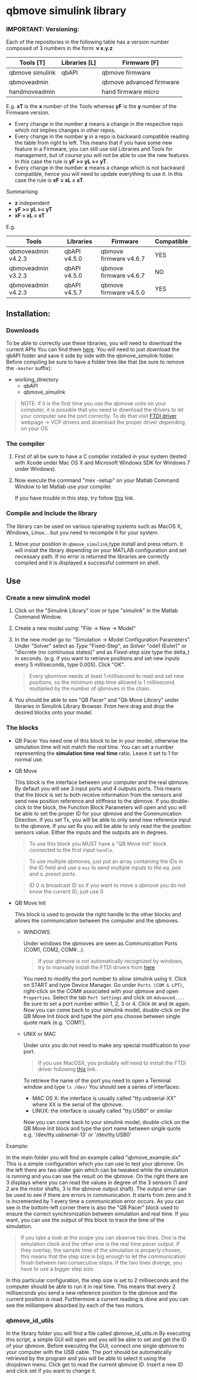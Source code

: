 # qbmove simulink library

### IMPORTANT: Versioning:
Each of the repositories in the following table has a version number
composed of 3 numbers in the form: **v x.y.z**

|  Tools  [T]    |  Libraries [L] |  Firmware [F]            |
|-----------------|---------------|--------------------------|
| qbmove simulink | qbAPI         | qbmove firmware          |
| qbmoveadmin     |               | qbmove advanced firmware |
| handmoveadmin   |               | hand firmware micro      |

E.g. **xT** is the **x** number of the Tools whereas **yF** is the **y** number of the Firmware version.

- Every change in the number **z** means a change in the respective repo which not implies changes in other repos.
- Every change in the number **y** in a repo is backward compatible reading the table from right to left. This means that
if you have some new feature in a Firmware, you can still use old Libraries and Tools for management, but of course
you will not be able to use the new features. In this case the rule is **yF >= yL >= yT**.
- Every change in the number **x** means a change which is not backward compatible, hence you will need to update
everything to use it. In this case the rule is **xF = xL = xT**.

Summarising
- **z** independent
- **yF >= yL >= yT**
- **xF = xL = xT**

E.g.

| Tools              | Libraries    | Firmware               | Compatible |
|--------------------|--------------|------------------------|------------|
| qbmoveadmin v4.2.3 | qbAPI v4.5.0 | qbmove firmware v4.6.7 | YES        |
| qbmoveadmin v3.2.3 | qbAPI v4.5.0 | qbmove firmware v4.6.7 | NO         |
| qbmoveadmin v4.2.3 | qbAPI v4.5.7 | qbmove firmware v4.5.0 | YES        |


## Installation:

### Downloads

To be able to correctly use these libraries, you will need to download the current APIs
You can find them [here](https://github.com/qbrobotics/qbAPI).
You will need to just download the qbAPI folder and save it side by side with the qbmove_simulink
folder. Before compiling be sure to have a folder tree like that (be sure to remove the `-master` suffix):

* working_directory
    * qbAPI
    * qbmove_simuilnk


> NOTE: if it is the first time you use the qbmove units on your computer, it is possible that
> you need to download the drivers to let your computer see the port correctly.
> To do that visit [FTDI driver](http://www.ftdichip.com/Drivers/VCP.htm) webpage -> VCP drivers
> and download the proper driver depending on your OS

### The compiler

1.  First of all be sure to have a C compiler installed in your system
    (tested with Xcode under Mac OS X and Microsoft Windows SDK for
    Windows 7 under Windows).
2.  Now execute the command "mex -setup" on your Matlab Command Window
    to let Matlab use your compiler.

    If you have trouble in this step, try follow
    [this](http://www.mathworks.it/it/help/matlab/matlab_external/what-you-need-to-build-mex-files.html)
    link.

### Compile and Include the library  

The library can be used on various operating systems such as MacOS X,
Windows, Linux... but you need to recompile it for your system.

1.  Move your position in `qbmove_simulink`,type install and press return. 
    It will install the library depending on your MATLAB configuration and 
    set necessary path.
    If no error is returned the libraries are correctly compiled and it is
    displayed a successful comment on shell.

## Use

### Create a new simulink model

1.  Click on the "Simulink Library" icon or type "simulink" in the Matlab
    Command Window.
2.  Create a new model using: "File -> New -> Model"
3.  In the new model go to: "Simulation -> Model Configuration Parameters".
    Under "Solver" select as *Type* "Fixed-Step", as *Solver* "ode1 (Euler)" or
    "discrete (no continuous states)" and as *Fixed-step size* type the
    delta_t in seconds. (e.g. if you want to retrieve positions and set new
    inputs every 5 milliseconds, type 0.005). Click "OK".

    > Every qbvmove needs at least 1 millisecond to read and set new
    > positions, so the minimum step time allowed is 1 millisecond multiplied
    > by the number of qbmoves in the chain.

4.  You should be able to see "QB Pacer" and "Qb Move Library" under
    libraries in Simulink Library Browser. From here drag and drop the
    desired blocks onto your model.

### The blocks

- QB Pacer
    You need one of this block to be in your model, otherwise the
    simulation time will not match the *real time*.
    You can set a number representing the **simulation time** **real time**
    ratio. Leave it set to 1 for normal use.

- QB Move

    This block is the interface between your computer and the real qbmove.
    By default you will see 3 input ports and 4 outputs ports. This means
    that the block is set to both receive information from the sensors
    and send new position reference and stiffness to the qbmove.
    If you double-click to the block, the Function Block Parameters will open
    and you will be able to set the proper ID for your qbmove and the
    Communication Direction. If you set Tx, you will be able to only send
    new reference input to the qbmove. If you set Rx you will be able to
    only read the the position sensors value.
    Either the inputs and the outputs are in degrees.

    > To use this block you MUST have a "QB Move Init" block connected
    > to the first input `handle`.

    > To use multiple qbmoves, just put an array containing the IDs in the ID
    > field and use a `mux` to send multiple inputs to the *eq. pos* and
    > *s. preset* ports.

    > ID 0 is broadcast ID so if you want to move a qbmove you do not know the
    > current ID, just use 0

- QB Move Init

    This block is used to provide the right handle to the other blocks
    and allows the communication between the computer and the qbmoves.

    + WINDOWS

        Under windows the qbmoves are seen as Communication Ports (COM1,
        COM2, COM#...).

        > If your qbmove is not automatically recognized by windows, try to
        > manually install the FTDI drivers from [here](http://www.ftdichip.com/Drivers/VCP.htm)

        You need to modify the port number to allow simulink using it.
        Click on START and type Device Manager.
        Go under `Ports (COM & LPT)`, right-click on the COM# associated
        with your qbmove and open `Properties`.
        Select the tab `Port Settings` and click on `Advanced...`.
        Be sure to set a port number within 1, 2, 3 or 4.
        Click `OK` and `OK` again.
        Now you can come back to your simulink model, double-click on the
        QB Move Init block and type the port you choose between single
        quote mark (e.g. 'COM1').

    + UNIX or MAC

        Under unix you do not need to make any special modification to
        your port.

        > If you use MacOSX, you probably will need to install the FTDI driver
        > following [this](http://www.ftdichip.com/Drivers/VCP.htm) link.

        To retrieve the name of the port you need to open a Terminal
        window and type `ls /dev/`
        You should see a series of interfaces:
        - MAC OS X: the interface is usually called "tty.usbserial-XX"
           where XX is the serial of the qbmove.
        - LINUX: the interface is usually called "tty.USB0" or similar

        Now you can come back to your simulink model, double-click on the
        QB Move Init block and type the port name between single quote
        e.g. '/dev/tty.usbserial-13' or '/dev/tty.USB0'


Example:

In the main folder you will find an example called "qbmove_example.slx"
This is a simple configuration which you can use to test your qbmove.
On the left there are two slider gain which can be tweaked while the
simulation is running and you can see the result on the qbmove.
On the right there are 3 displays where you can read the values in degree of
the 3 sensors (1 and 2 are the motor shafts, 3 is the qbmove output shaft).
The output error can be used to see if there are errors in communication.
It starts from zero and it is incremented by 1 every time a communication error
occurs.
As you can see in the bottom-left corner there is also the "QB Pacer" block
used to ensure the correct synchronization between simulation and real time.
If you want, you can use the output of this block to trace the time of the
simulation.

> If you take a look at the scope you can observe two lines. One is the
> simulation clock and the other one is the real time pacer output.
> If they overlap, the sample time of the simulation is properly chosen,
> this means that the step size is big enough to let the communication
> finish between two consecutive steps. If the two lines diverge, you have
> to use a bigger step size.

In this particular configuration, the step size is set to 2 milliseconds
and the computer should be able to run it in real time. This means that
every 2 milliseconds you send a new reference position to the qbmove and
the current position is read. Furthermore a current reading is done
and you can see the milliampere absorbed by each of the two motors.

### qbmove_id_utils

In the library folder you will find a file called qbmove_id_utils.m
By executing this script, a simple GUI will open and you will be able to
set and get the ID of your qbmove.
Before executing the GUI, connect one single qbmove to your computer with the
USB cable. The port should be automatically retrieved by the program and you
will be able to select it using the dropdown menu.
Click get to read the current qbmove ID.
Insert a new ID and click set if you want to change it.
